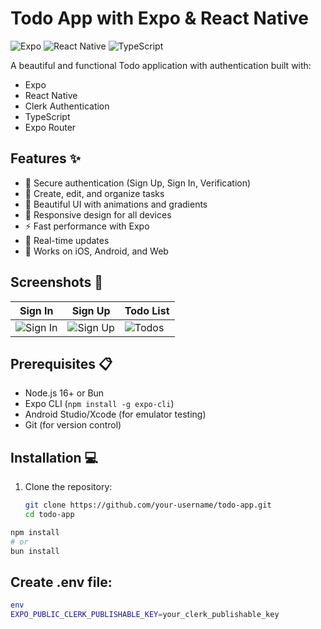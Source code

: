 # Todo App with Expo & React Native

![Expo](https://img.shields.io/badge/expo-1C1E24?style=for-the-badge&logo=expo&logoColor=white)
![React Native](https://img.shields.io/badge/react_native-%2320232a.svg?style=for-the-badge&logo=react&logoColor=%2361DAFB)
![TypeScript](https://img.shields.io/badge/typescript-%23007ACC.svg?style=for-the-badge&logo=typescript&logoColor=white)

A beautiful and functional Todo application with authentication built with:

- Expo
- React Native
- Clerk Authentication
- TypeScript
- Expo Router

## Features ✨

- 🔐 Secure authentication (Sign Up, Sign In, Verification)
- 📝 Create, edit, and organize tasks
- 🎨 Beautiful UI with animations and gradients
- 📱 Responsive design for all devices
- ⚡ Fast performance with Expo
- 🔄 Real-time updates
- 📲 Works on iOS, Android, and Web

## Screenshots 📸

| Sign In                            | Sign Up                            | Todo List                       |
| ---------------------------------- | ---------------------------------- | ------------------------------- |
| ![Sign In](screenshots/signin.png) | ![Sign Up](screenshots/signup.png) | ![Todos](screenshots/todos.png) |

## Prerequisites 📋

- Node.js 16+ or Bun
- Expo CLI (`npm install -g expo-cli`)
- Android Studio/Xcode (for emulator testing)
- Git (for version control)

## Installation 💻

1. Clone the repository:
   ```bash
   git clone https://github.com/your-username/todo-app.git
   cd todo-app
   ```

```bash
npm install
# or
bun install
```

## Create .env file:

```bash
env
EXPO_PUBLIC_CLERK_PUBLISHABLE_KEY=your_clerk_publishable_key
```
